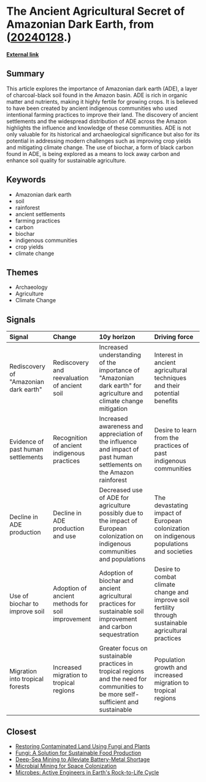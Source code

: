 # __The Ancient Agricultural Secret of Amazonian Dark Earth__, from ([20240128](https://kghosh.substack.com/p/20240128).)

__[External link](https://www.bbc.com/future/article/20240116-the-dark-earth-revealing-the-amazons-secrets)__



## Summary

This article explores the importance of Amazonian dark earth (ADE), a layer of charcoal-black soil found in the Amazon basin. ADE is rich in organic matter and nutrients, making it highly fertile for growing crops. It is believed to have been created by ancient indigenous communities who used intentional farming practices to improve their land. The discovery of ancient settlements and the widespread distribution of ADE across the Amazon highlights the influence and knowledge of these communities. ADE is not only valuable for its historical and archaeological significance but also for its potential in addressing modern challenges such as improving crop yields and mitigating climate change. The use of biochar, a form of black carbon found in ADE, is being explored as a means to lock away carbon and enhance soil quality for sustainable agriculture.

## Keywords

* Amazonian dark earth
* soil
* rainforest
* ancient settlements
* farming practices
* carbon
* biochar
* indigenous communities
* crop yields
* climate change

## Themes

* Archaeology
* Agriculture
* Climate Change

## Signals

| Signal                                | Change                                           | 10y horizon                                                                                                                        | Driving force                                                                                         |
|:--------------------------------------|:-------------------------------------------------|:-----------------------------------------------------------------------------------------------------------------------------------|:------------------------------------------------------------------------------------------------------|
| Rediscovery of "Amazonian dark earth" | Rediscovery and reevaluation of ancient soil     | Increased understanding of the importance of "Amazonian dark earth" for agriculture and climate change mitigation                  | Interest in ancient agricultural techniques and their potential benefits                              |
| Evidence of past human settlements    | Recognition of ancient indigenous practices      | Increased awareness and appreciation of the influence and impact of past human settlements on the Amazon rainforest                | Desire to learn from the practices of past indigenous communities                                     |
| Decline in ADE production             | Decline in ADE production and use                | Decreased use of ADE for agriculture possibly due to the impact of European colonization on indigenous communities and populations | The devastating impact of European colonization on indigenous populations and societies               |
| Use of biochar to improve soil        | Adoption of ancient methods for soil improvement | Adoption of biochar and ancient agricultural practices for sustainable soil improvement and carbon sequestration                   | Desire to combat climate change and improve soil fertility through sustainable agricultural practices |
| Migration into tropical forests       | Increased migration to tropical regions          | Greater focus on sustainable practices in tropical regions and the need for communities to be more self-sufficient and sustainable | Population growth and increased migration to tropical regions                                         |

## Closest

* [Restoring Contaminated Land Using Fungi and Plants](666f5297ceb142394ebf30d39f1d9bc3)
* [Fungi: A Solution for Sustainable Food Production](0c58d382a0cacf288605a136bbcf69a3)
* [Deep-Sea Mining to Alleviate Battery-Metal Shortage](6b18b39f68d14f9f899e642ccfb90ba5)
* [Microbial Mining for Space Colonization](a67f9e7de0ac3ab7399e7e056c0f8883)
* [Microbes: Active Engineers in Earth's Rock-to-Life Cycle](8a76baaa6df38b98c48c0635d103a5a0)